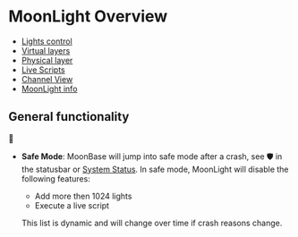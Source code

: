 # MoonLight Overview

* [Lights control](https://moonmodules.org/MoonLight/moonbase/module/lightsControl/)
* [Virtual layers](https://moonmodules.org/MoonLight/moonbase/module/virtual/)
* [Physical layer](https://moonmodules.org/MoonLight/moonbase/module/physical/)
* [Live Scripts](https://moonmodules.org/MoonLight/moonbase/module/liveScripts/)
* [Channel View](https://moonmodules.org/MoonLight/moonbase/module/ChannelView/)
* [MoonLight info](https://moonmodules.org/MoonLight/moonbase/module/MoonLightInfo/)

## General functionality

🚧

* **Safe Mode**: MoonBase will jump into safe mode after a crash, see 🛡️ in the statusbar or [System Status](https://moonmodules.org/MoonLight/system/status/). In safe mode, MoonLight will disable the following features:
    * Add more then 1024 lights
    * Execute a live script

    This list is dynamic and will change over time if crash reasons change.
